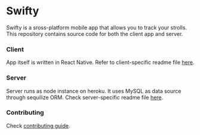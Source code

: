 # Swifty
Swifty is a sross-platform mobile app that allows you to track your strolls. 
This repository contains source code for both the client app and server.

### Client
App itself is written in React Native. Refer to client-specific readme file [here](https://github.com/mandriv/swifty-app/blob/master/app/README.md).

### Server
Server runs as node instance on heroku. It uses MySQL as data source through sequilize ORM. Check server-specific readme file [here](https://github.com/mandriv/swifty-app/blob/master/server/README.md).

### Contributing
Check [contributing guide](https://github.com/mandriv/swifty-app/blob/master/CONTRIBUTING.md).
